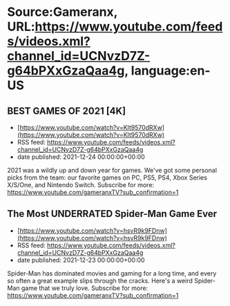 # Source:Gameranx, URL:https://www.youtube.com/feeds/videos.xml?channel_id=UCNvzD7Z-g64bPXxGzaQaa4g, language:en-US

## BEST GAMES OF 2021 [4K]
 - [https://www.youtube.com/watch?v=Klt9570dRXw](https://www.youtube.com/watch?v=Klt9570dRXw)
 - RSS feed: https://www.youtube.com/feeds/videos.xml?channel_id=UCNvzD7Z-g64bPXxGzaQaa4g
 - date published: 2021-12-24 00:00:00+00:00

2021 was a wildly up and down year for games. We've got some personal picks from the team: our favorite games on PC, PS5, PS4, Xbox Series X/S/One, and Nintendo Switch.
Subscribe for more: https://www.youtube.com/gameranxTV?sub_confirmation=1

## The Most UNDERRATED Spider-Man Game Ever
 - [https://www.youtube.com/watch?v=hsvR9k9FDnw](https://www.youtube.com/watch?v=hsvR9k9FDnw)
 - RSS feed: https://www.youtube.com/feeds/videos.xml?channel_id=UCNvzD7Z-g64bPXxGzaQaa4g
 - date published: 2021-12-23 00:00:00+00:00

Spider-Man has dominated movies and gaming for a long time, and every so often a great example slips through the cracks. Here's a weird Spider-Man game that we truly love.
Subscribe for more: https://www.youtube.com/gameranxTV?sub_confirmation=1

